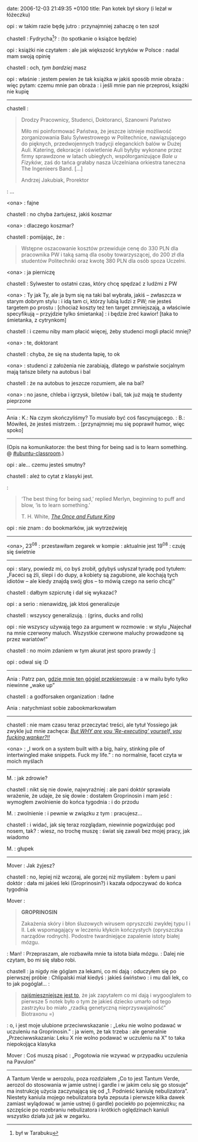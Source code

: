 date: 2006-12-03 21:49:35 +0100
title: Pan kotek był skory (i leżał w łóżeczku)

opi
: w takim razie będę jutro
: przynajmniej zahaczę o ten szoł

chastell
: Fydrycha[^1]?
: (to spotkanie o książce będzie)

opi
: książki nie czytałem
: ale jak większość krytyków w Polsce
: nadal mam swoją opinię

chastell
: och, _tym bardziej_ masz

opi
: właśnie
: jestem pewien że tak książka w jakiś sposób mnie obraża
: więc pytam: czemu mnie pan obraża
: i jeśli mnie pan nie przeprosi, książki nie kupię

---

chastell
: <blockquote><p>Drodzy Pracownicy, Studenci, Doktoranci, Szanowni Państwo</p><p>Miło mi poinformować Państwa, że jeszcze istnieje możliwość zorganizowania Balu Sylwestrowego w Politechnice, nawiązującego do pięknych, przedwojennych tradycji eleganckich balów w Dużej Auli. Katering, dekoracje i oświetlenie Auli byłyby wykonane przez firmy sprawdzone w latach ubiegłych, współorganizujące <cite>Bale u Fizyków</cite>, zaś do tańca grałaby nasza Uczelniana orkiestra taneczna The Ingenieers Band. […]</p><p>Andrzej Jakubiak, Prorektor</p></blockquote>
: …

&lt;ona&gt;
: fajne

chastell
: no chyba żartujesz, jakiś koszmar

&lt;ona&gt;
: dlaczego koszmar?

chastell
: pomijając, że
: <blockquote><p>Wstępne oszacowanie kosztów przewiduje cenę do 330 PLN dla pracownika PW i taką samą dla osoby towarzyszącej, do 200 zł dla studentów Politechniki oraz kwotę 380 PLN dla osób spoza Uczelni.</p><p></p></blockquote>

&lt;ona&gt;
: ja pierniczę

chastell
: Sylwester to ostatni czas, który chcę spędzać z ludźmi z PW

&lt;ona&gt;
: Ty jak Ty, ale ja bym się na taki bal wybrała, jakiś – zwłaszcza w starym dobrym stylu
: i idą tam ci, którzy lubią ludzi z PW; nie jesteś targetem po prostu
: [chociaż koszty też ten target zmniejszają, a właściwie specyfikują – przyjdzie tylko śmietanka]
: i będzie żreć kawior! [taka to śmietanka, z cytrynkom]

chastell
: i czemu niby mam płacić więcej, żeby studenci mogli płacić mniej?

&lt;ona&gt;
: te, doktorant

chastell
: chyba, że się na studenta łapię, to ok

&lt;ona&gt;
: studenci z założenia nie zarabiają, dlatego w państwie socjalnym mają tańsze bilety na autobus i bal

chastell
: że na autobus to jeszcze rozumiem, ale na bal?

&lt;ona&gt;
: no jasne, chleba i igrzysk, biletów i bali, tak już mają te studenty pieprzone

---

Ania
: K.: Na czym skończyliśmy? To musiało być coś fascynującego.
: B.: Mówiłeś, że jesteś mistrzem.
: [przynajmniej mu się poprawił humor, więc spoko]

---

(Opis na komunikatorze: the best thing for being sad is to learn something. @ [#ubuntu-classroom](https://wiki.ubuntu.com/UbuntuOpenWeek 'Ubuntu Open Week').)

opi
: ale… czemu jesteś smutny?

chastell
: ależ to cytat z klasyki jest.

: <blockquote><p>‘The best thing for being sad,’ replied Merlyn, beginning to puff and blow, ‘is to learn something.’</p><p>T. H. White, <cite><a href='http://en.wikipedia.org/wiki/The_Once_and_Future_King' title='na Wikipedii'>The Once and Future King</a></cite></p></blockquote>

opi
: nie znam
: do bookmarków, jak wytrzeźwieję

---

&lt;ona&gt;, 23<sup>08</sup>
: przestawiłam zegarek w kompie
: aktualnie jest 19<sup>08</sup>
: czuję się świetnie

---

opi
: stary, powiedz mi, co byś zrobił, gdybyś usłyszał tyradę pod tytułem: „Faceci są źli, ślepi i do dupy, a kobiety są zagubione, ale kochają tych idiotów – ale kiedy znajdą swój głos – to mówią czego na serio chcą!”

chastell
: dałbym szpicrutę i dał się wykazać?

opi
: a serio
: nienawidzę, jak ktoś generalizuje

chastell
: wszyscy generalizują.
: (grins, ducks and rolls)

opi
: nie wszyscy używają tego za argument w rozmowie
: w stylu „Najechał na mnie czerwony maluch. Wszystkie czerwone maluchy prowadzone są przez wariatów!”

chastell
: no moim zdaniem w tym akurat jest sporo prawdy :]

opi
: odwal się :D

---

Ania
: Patrz pan, [gdzie mnie ten gógiel przekierowuje](http://www.atheist.net/ 'Atheistic Forum')
: a w mailu było tylko niewinne „wake up”

chastell
: a godforsaken organization
: ładne

Ania
: natychmiast sobie zabookmarkowałam

---

chastell
: nie mam czasu teraz przeczytać treści, ale tytuł Yossiego jak zwykle już mnie zachęca: <cite>[But WHY are you ‘Re-executing’ yourself, you fucking wanker?!!](http://www.mail-archive.com/hates-software@siesta.unixbeard.net/msg01473.html 'he’s debugging a makefile')</cite>

&lt;ona&gt;
: „I work on a system built with a big, hairy, stinking pile of intertwingled make snippets. Fuck my life.”
: no normalnie, facet czyta w moich myślach

---

M.
: jak zdrowie?

chastell
: nikt się nie dowie, najwyraźniej
: ale pani doktór sprawiała wrażenie, że udaje, że się dowie
: dostałem Groprinosin i mam jeść
: wymogłem zwolnienie do końca tygodnia
: i do przodu

M.
: zwolnienie
: i pewnie w związku z tym
: pracujesz…

chastell
: i widać, jak się teraz rozglądam, niewinnie pogwizdując pod nosem, tak?
: wiesz, no trochę muszę
: świat się zawali bez mojej pracy, jak wiadomo

M.
: głupek

---

Mover
: Jak żyjesz?

chastell
: no, lepiej niż wczoraj, ale gorzej niż myślałem
: byłem u pani doktór
: dała mi jakieś leki (Groprinosin?) i kazała odpoczywać do końca tygodnia

Mover
: <blockquote><p><strong>GROPRINOSIN</strong></p><p>Zakażenia skóry i błon śluzowych wirusem opryszczki zwykłej typu I i II. Lek wspomagający w leczeniu kłykcin kończystych (opryszczka narządów rodnych). Podostre twardniejące zapalenie istoty białej mózgu.</p><p></p></blockquote>
: Man!
: Przepraszam, ale rozbawiła mnie ta istota biała mózgu.
: Dalej nie czytam, bo mi się słabo robi.

chastell
: ja nigdy nie góglam za lekami, co mi dają
: oduczyłem się po pierwszej próbie
: Chlipalski miał kiedyś
: jakieś świństwo
: i mu dali lek, co to jak pogóglał…
: <blockquote><p><a href='1129495998' title='geek w szpitalu'>najśmieszniejsze jest to</a>, że jak zapytałem co mi dają i wygooglałem to pierwsze 5 notek było o tym że jakieś dziecko umarło od tego zastrzyku bo miało „rzadką genetyczną nieprzyswajalność” Biotraxonu =)</p><p></p></blockquote>
: o, i jest moje ulubione przeciwwskazanie
: „Leku nie wolno podawać w uczuleniu na Groprinosin.”
: ja wiem, że tak trzeba
: ale generalnie „Przeciwwskazania: Leku X nie wolno podawać w uczuleniu na X” to taka niepokojąca klasyka

Mover
: Coś muszą pisać
: „Pogotowia nie wzywać w przypadku uczulenia na Pavulon”

---

A Tantum Verde w aerozolu, poza rozdziałem „Co to jest Tantum Verde, aerozol do stosowania w jamie ustnej i gardle i w jakim celu się go stosuje” ma instrukcję użycia zaczynającą się od „1. Podnieść kaniulę nebulizatora”. Niestety kaniula mojego nebulizatora była zepsuta i pierwsze kilka dawek zamiast wylądować w jamie ustnej (i gardle) pociekło po pojemniczku; na szczęście po rozebraniu nebulizatora i krótkich oględzinach kaniuli wszystko działa już jak w zegarku.

[^1]: był w Tarabuku
